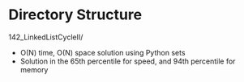 # Directory Structure
142\_LinkedListCycleII/
- O(N) time, O(N) space solution using Python sets
- Solution in the 65th percentile for speed, and 94th percentile for memory
